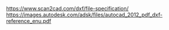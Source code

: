 https://www.scan2cad.com/dxf/file-specification/  
https://images.autodesk.com/adsk/files/autocad_2012_pdf_dxf-reference_enu.pdf
